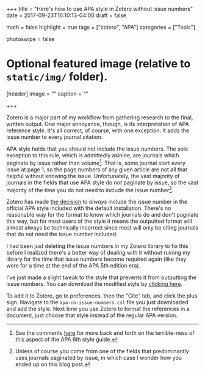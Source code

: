 +++
title = "Here's how to use APA style in Zotero without issue numbers"
date = 2017-09-23T16:10:13-04:00
draft = false

math = false
highlight = true
tags = ["zotero", "APA"]
categories = ["Tools"]

photoswipe = false

# Optional featured image (relative to `static/img/` folder).
[header]
image = ""
caption = ""

+++

Zotero is a major part of my workflow from gathering research to the final,
written output. One major annoyance, though, is its interpretation of APA
reference style. It's all correct, of course, with one exception: It adds
the issue number to every journal citation.

APA style holds that you should not include the issue numbers. The sole
exception to this rule, which is admittedly asinine, are journals which
paginate by issue rather than volume[^1]. That is, some journal start every issue
at page 1, so the page numbers of any given article are not all that helpful
without knowing the issue. Unfortunately, the vast majority of journals in the
fields that use APA style do *not* paginate by issue, so the vast majority
of the time you do not need to include the issue number[^2].

Zotero has made
[the decision](https://forums.zotero.org/discussion/32375/apa-issue-number/)
to *always* include the issue number in the official
APA style included with the default installation. There's no reasonable way for
the format to know which journals do and don't paginate this way, but for most
users of the style it means the outputted format will almost always be
technically incorrect since most will only be citing journals
that do not need the issue number included.

I had been just deleting the issue numbers in my Zotero library to fix this
before I realized there's a better way of dealing with it without ruining my
library for the time that issue numbers become required again (like they were
for a time at the end of the APA 5th edition era).

I've just made a slight tweak to the style that prevents it from outputting the
issue numbers. You can download the modified style by
[clicking here](/misc/apa-no-issue-numbers.csl).

To add it to Zotero, go to preferences, then the "Cite" tab, and click the
plus sign.
Navigate to the `apa-no-issue-numbers.csl` file you just downloaded and add the
style. Next time you use Zotero to format the references in a document, just
choose that style instead of the regular APA version.

[^1]: See the comments [here](http://blog.apastyle.org/apastyle/2011/10/how-to-determine-whether-a-periodical-is-paginated-by-issue.html) for more back and forth on the terrible-ness of this aspect of the APA 6th style guide.
[^2]: Unless of course you come from one of the fields that predominantly uses journals paginated by issue, in which case I wonder how you ended up on this blog post.

